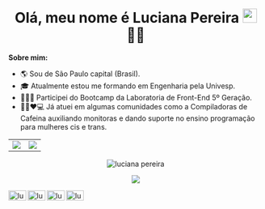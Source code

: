 <h1 align="center">
  Olá, meu nome é Luciana Pereira
  <img src="https://media.giphy.com/media/hvRJCLFzcasrR4ia7z/giphy.gif" width="28">
  👩‍💻
</h1>

**Sobre mim:**
- 🌎 Sou de São Paulo capital (Brasil).
- 🎓 Atualmente estou me formando em Engenharia pela Univesp.
- 👩🏾‍💻 Participei do Bootcamp da Laboratoria de Front-End 5º Geração.
- 💁🏾❤️💻 Já atuei em algumas comunidades como a Compiladoras de Cafeina auxiliando monitoras e dando suporte no ensino programação para mulheres cis e trans.

<center>
<table>
  <tr>
      <td><img align="center" padding-right="10px" src=https://github-readme-stats.vercel.app/api?username=luciana-pereira&show_icons=true&theme=radical></td>
      <td><img align="center" padding-right="10px" src=https://github-readme-stats.vercel.app/api/top-langs/?username=luciana-pereira&show_icons=true&theme=radical&layout=compact></td>
  </tr> 
</table>
<p align="center">
  <img src="http://github-readme-streak-stats.herokuapp.com?user=luciana-pereira&theme=radical" alt="luciana pereira" />
</p>
<p align="center">
  <a href="https://github.com/ashutosh00710/github-readme-activity-graph"><img src="https://activity-graph.herokuapp.com/graph?username=luciana-pereira&show_icons=true&theme=dracula" /></a>
</p>
</center>



   <a href="https://www.linkedin.com/in/lucianapereiras" target="_blank">
    <img align="left" height="20" src="https://cdn.jsdelivr.net/npm/simple-icons@3.0.1/icons/linkedin.svg" alt="lu-pereira" height="35" width="35" />
  </a>
 <a href="https://www.facebook.com/luciana.pereira.35762241" target="_blank">
    <img align="left" height="20" src="https://cdn.jsdelivr.net/npm/simple-icons@3.0.1/icons/facebook.svg" alt="lu-pereira" height="35" width="35" />
  </a>
   <a href="https://www.instagram.com/dev.lupereira" target="_blank">
    <img align="left" height="20" src="https://cdn.jsdelivr.net/npm/simple-icons@3.0.1/icons/instagram.svg" alt="lu-pereira" height="35" width="35" />
  </a>
   <a href="https://twitter.com/LuPereiraDev" target="_blank">
    <img align="left" height="20" src="https://cdn.jsdelivr.net/npm/simple-icons@3.0.1/icons/twitter.svg" alt="lu-pereira" height="35" width="35" />
  </a>
